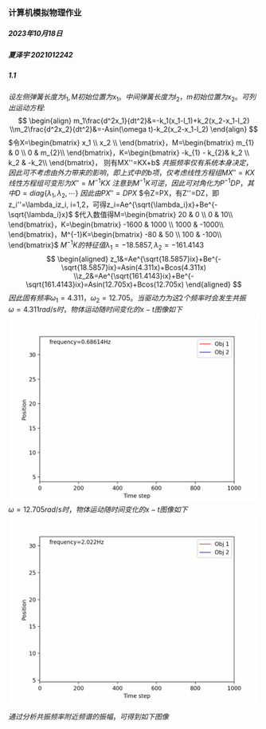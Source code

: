 ### 计算机模拟物理作业
##### 2023年10月18日
##### 夏泽宇 2021012242

##### 1.1
$设左侧弹簧长度为l_1,M初始位置为x_1。中间弹簧长度为l_2，m初始位置为x_2。可列出运动方程:$
$$
\begin{align}
    m_1\frac{d^2x_1}{dt^2}&=-k_1(x_1-l_1)+k_2(x_2-x_1-l_2)
    \\m_2\frac{d^2x_2}{dt^2}&=-Asin(\omega t)-k_2(x_2-x_1-l_2)
\end{align}
$$
$令X=\begin{bmatrix}
x_1 \\
x_2 \\
\end{bmatrix}，M=\begin{bmatrix}
m_{1} & 0  \\
0 & m_{2}\\
\end{bmatrix}，K=\begin{bmatrix}
-k_{1} - k_{2}& k_2  \\
k_2 & -k_2\\
\end{bmatrix}，
则有MX''=KX+b$
$共振频率仅有系统本身决定，因此可不考虑由外力带来的影响，即上式中的b项，仅考虑线性方程组MX''=KX$
$线性方程组可变形为X''=M^{-1}KX$
$注意到M^{-1}K可逆，因此可对角化为P^{-1}DP，其中D=diag\{\lambda_1,\lambda_2, \cdots \}$
$因此由PX''=DPX$
$令Z=PX，有Z''=DZ，即z_i''=\lambda_iz_i, i=1,2，可得z_i=Ae^{\sqrt{\lambda_i}x}+Be^{-\sqrt{\lambda_i}x}$
$代入数值得M=\begin{bmatrix}
20 & 0  \\
0 & 10\\
\end{bmatrix}，K=\begin{bmatrix}
-1600 & 1000  \\
1000 & -1000\\
\end{bmatrix}，M^{-1}K=\begin{bmatrix}
-80 & 50  \\
100 & -100\\
\end{bmatrix}$
$M^{-1}K的特征值\lambda_1=-18.5857, \lambda_2=-161.4143$
$$
\begin{aligned}
    z_1&=Ae^{\sqrt{18.5857}ix}+Be^{-\sqrt{18.5857}ix}=Asin(4.311x)+Bcos(4.311x)
    \\z_2&=Ae^{\sqrt{161.4143}ix}+Be^{-\sqrt{161.4143}ix}=Asin(12.705x)+Bcos(12.705x)
\end{aligned}
$$
$因此固有频率\omega_1=4.311，\omega_2=12.705。当驱动力为这2个频率时会发生共振$
\
$\omega=4.311 rad/s时，物体运动随时间变化的x-t图像如下$
![image](../fig/resonance,%20f=0.68614Hz,%20sin_wave.gif)
$\omega=12.705 rad/s时，物体运动随时间变化的x-t图像如下$
![image](../fig/resonance,%20f=2.022Hz,%20sin_wave.gif)

$通过分析共振频率附近频谱的振幅，可得到如下图像$